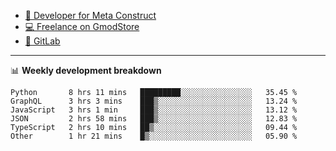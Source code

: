- [🎈 Developer for Meta Construct](https://metastruct.net)
- [💻 Freelance on GmodStore](https://www.gmodstore.com/users/Tenrys)
- [🦊 GitLab](https://gitlab.com/Tenrys)

---

📊 **Weekly development breakdown**
<!--START_SECTION:waka-->

```text
Python       8 hrs 11 mins   █████████░░░░░░░░░░░░░░░░   35.45 %
GraphQL      3 hrs 3 mins    ███▒░░░░░░░░░░░░░░░░░░░░░   13.24 %
JavaScript   3 hrs 1 min     ███▒░░░░░░░░░░░░░░░░░░░░░   13.12 %
JSON         2 hrs 58 mins   ███▒░░░░░░░░░░░░░░░░░░░░░   12.83 %
TypeScript   2 hrs 10 mins   ██▒░░░░░░░░░░░░░░░░░░░░░░   09.44 %
Other        1 hr 21 mins    █▒░░░░░░░░░░░░░░░░░░░░░░░   05.90 %
```

<!--END_SECTION:waka-->
